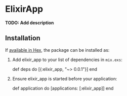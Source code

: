 # ElixirApp

**TODO: Add description**

## Installation

If [available in Hex](https://hex.pm/docs/publish), the package can be installed as:

  1. Add elixir_app to your list of dependencies in `mix.exs`:

        def deps do
          [{:elixir_app, "~> 0.0.1"}]
        end

  2. Ensure elixir_app is started before your application:

        def application do
          [applications: [:elixir_app]]
        end
